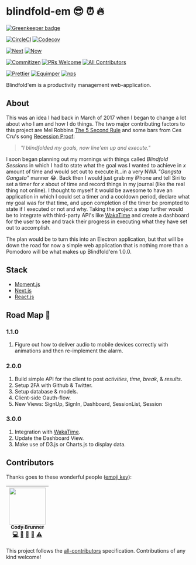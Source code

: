 # blindfold-em :sunglasses: :alarm_clock: :fire:

[![Greenkeeper badge](https://badges.greenkeeper.io/rockchalkwushock/blindfold-em.svg)](https://greenkeeper.io/)

[![CircleCI](https://img.shields.io/circleci/project/github/rockchalkwushock/blindfold-em.svg?style=flat-square)](https://circleci.com/gh/rockchalkwushock/blindfold-em)
[![Codecov](https://img.shields.io/codecov/c/github/rockchalkwushock/blindfold-em.svg?style=flat-square)](https://codecov.io/gh/rockchalkwushock/blindfold-em)

[![Next](https://img.shields.io/badge/built%20with-next.js-orange.svg?style=flat-square)](https://github.com/zeit/next.js)
[![Now](https://img.shields.io/badge/deployed%20with-now--cli-orange.svg?style=flat-square)](https://github.com/zeit/now-cli)

[![Commitizen](https://img.shields.io/badge/commitizen-friendly-brightgreen.svg?style=flat-square)](http://commitizen.github.io/cz-cli/)
[![PRs Welcome](https://img.shields.io/badge/PRs-welcome-brightgreen.svg?style=flat-square)](https://github.com/rockchalkwushock/how-to-open-source/pulls)
[![All Contributors](https://img.shields.io/badge/all_contributors-1-orange.svg?style=flat-square)](#contributors)

[![Prettier](https://img.shields.io/badge/styled_with-prettier-ff69b4.svg?style=flat-square)](https://github.com/prettier/prettier)
[![Equimper](https://img.shields.io/badge/code%20style-equimper-blue.svg?style=flat-square)](https://github.com/EQuimper/eslint-config-equimper)
[![nps](https://img.shields.io/badge/scripts%20run%20with-nps-blue.svg?style=flat-square)](https://github.com/kentcdodds/nps)

Blindfold'em is a productivity management web-application.

## About

This was an idea I had back in March of 2017 when I began to change a lot about
who I am and how I do things. The two major contributing factors to this project
are Mel Robbins
[The 5 Second Rule](https://www.amazon.com/Second-Rule-Transform-Confidence-Everyday/dp/1682612384/ref=sr_1_1?ie=UTF8&qid=1510691845&sr=8-1&keywords=mel+robbins)
and some bars from Ces Cru's song
[Recession Proof](https://open.spotify.com/user/deimos92/playlist/5xh6CHdYs6QTkQ2TxPk0Xs):

> _"I blindfolded my goals, now line'em up and execute."_

I soon began planning out my mornings with things called _Blindfold Sessions_ in
which I had to state what the goal was I wanted to achieve in _x_ amount of time
and would set out to execute it...in a very NWA _"Gangsta Gangsta"_ manner
:joy:. Back then I would just grab my iPhone and tell Siri to set a timer for
_x_ about of time and record things in my journal (like the real thing not
online). I thought to myself it would be awesome to have an application in which
I could set a timer and a cooldown period, declare what my goal was for that
time, and upon completion of the timer be prompted to state if I executed or not
and why. Taking the project a step further would be to integrate with
third-party API's like [WakaTime](https://wakatime.com) and create a dashboard
for the user to see and track their progress in executing what they have set out
to accomplish.

The plan would be to turn this into an Electron application, but that will be
down the road for now a simple web application that is nothing more than a
Pomodoro will be what makes up Blindfold'em 1.0.0.

## Stack

* [Moment.js](https://momentjs.com/)
* [Next.js](https://zeit.co/blog/next4)
* [React.js](https://reactjs.org/)

## Road Map :car:

### 1.1.0

1. Figure out how to deliver audio to mobile devices correctly with animations
   and then re-implement the alarm.

### 2.0.0

1. Build simple API for the client to post _activities_, _time_, _break_, &
   _results_.
2. Setup 2FA with Github & Twitter.
3. Setup database & models.
4. Client-side Oauth-flow.
5. New Views: SignUp, SignIn, Dashboard, SessionList, Session

### 3.0.0

1. Integration with [WakaTime](https://wakatime.com).
2. Update the Dashboard View.
3. Make use of D3.js or Charts.js to display data.

## Contributors

Thanks goes to these wonderful people
([emoji key](https://github.com/kentcdodds/all-contributors#emoji-key)):

<!-- ALL-CONTRIBUTORS-LIST:START - Do not remove or modify this section -->

| [<img src="https://avatars2.githubusercontent.com/u/19720404?v=4" width="100px;"/><br /><sub><b>Cody Brunner</b></sub>](https://rcws-development.com/)<br />[💻](https://github.com/rockchalkwushock/blindfold-em/commits?author=rockchalkwushock "Code") [🎨](#design-rockchalkwushock "Design") [📖](https://github.com/rockchalkwushock/blindfold-em/commits?author=rockchalkwushock "Documentation") [🤔](#ideas-rockchalkwushock "Ideas, Planning, & Feedback") [⚠️](https://github.com/rockchalkwushock/blindfold-em/commits?author=rockchalkwushock "Tests") |
| :-----------------------------------------------------------------------------------------------------------------------------------------------------------------------------------------------------------------------------------------------------------------------------------------------------------------------------------------------------------------------------------------------------------------------------------------------------------------------------------------------------------------------------------------------------------------: |


<!-- ALL-CONTRIBUTORS-LIST:END -->

This project follows the
[all-contributors](https://github.com/kentcdodds/all-contributors)
specification. Contributions of any kind welcome!
